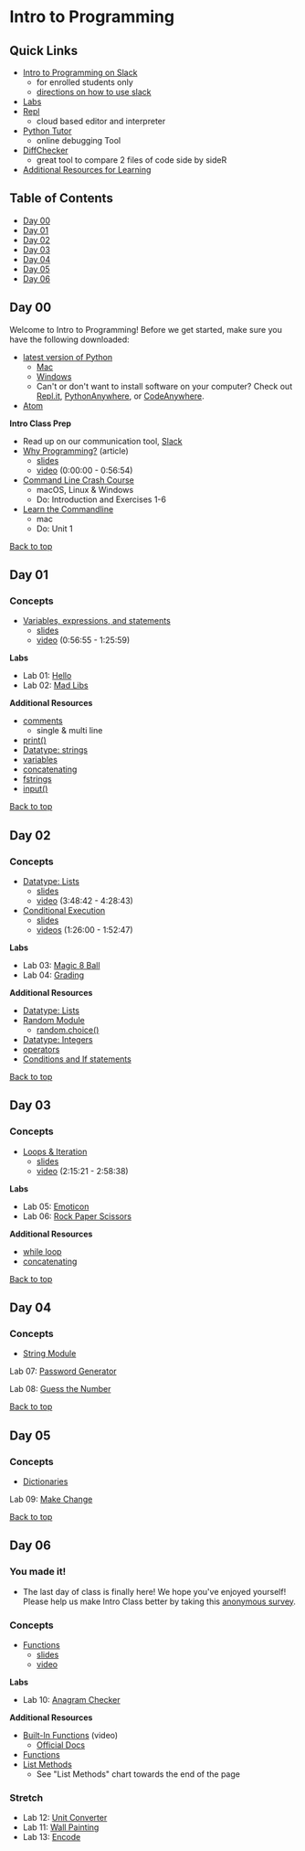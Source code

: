 # Intro to Programming <a id="top"></a>

## Quick Links
- [Intro to Programming on Slack](https://app.slack.com/client/TH5A28SJ0/CH6DE8QK1)
  - for enrolled students only
  - [directions on how to use slack](https://github.com/PdxCodeGuild/IntroToProgramming/blob/master/slack.md)
- [Labs](https://github.com/PdxCodeGuild/IntroToProgramming/tree/master/labs)
- [Repl](https://repl.it)
  - cloud based editor and interpreter
- [Python Tutor](http://pythontutor.com/visualize.html#mode=edit)
  - online debugging Tool
- [DiffChecker](https://www.diffchecker.com/)
  - great tool to compare 2 files of code side by sideR
- [Additional Resources for Learning](https://github.com/PdxCodeGuild/IntroToProgramming/blob/master/resources.md)

## Table of Contents
- [Day 00](#day-00)
- [Day 01](#day-01)
- [Day 02](#day-02)
- [Day 03](#day-03)
- [Day 04](#day-04)
- [Day 05](#day-05)
- [Day 06](#day-06)

## <a id="day-00"></a>Day 00
Welcome to Intro to Programming! Before we get started, make sure you have the following downloaded:
- [latest version of Python](https://www.python.org/downloads/)
  - [Mac](https://www.py4e.com/software-mac.php)
  - [Windows](https://www.py4e.com/software-win.php)
  - Can't or don't want to install software on your computer? Check out [Repl.it](repl.it), [PythonAnywhere](https://www.pythonanywhere.com/), or [CodeAnywhere](https://codeanywhere.com/).
- [Atom](https://atom.io/)

**Intro Class Prep**
- Read up on our communication tool, [Slack](https://github.com/PdxCodeGuild/IntroToProgramming/blob/master/slack.md)
- [Why Programming?](https://www.py4e.com/html3/01-intro) (article)
  - [slides](https://www.py4e.com/lectures3/Pythonlearn-01-Intro.pptx)
  - [video](https://www.youtube.com/watch?v=8DvywoWv6fI) (0:00:00 - 0:56:54)
- [Command Line Crash Course](https://learnrubythehardway.org/book/appendixa.html)
  - macOS, Linux & Windows
  - Do: Introduction and Exercises 1-6
- [Learn the Commandline](https://www.codecademy.com/articles/command-line-commands)
  - mac
  - Do: Unit 1

[Back to top](#top)

## <a id="day-01"></a>Day 01

### Concepts
- [Variables, expressions, and statements](https://www.py4e.com/html3/02-variables)
  - [slides](https://www.py4e.com/lectures3/Pythonlearn-02-Expressions.pptx)
  - [video](https://www.youtube.com/watch?v=8DvywoWv6fI&t=3415s) (0:56:55 - 1:25:59)

**Labs**
- Lab 01: [Hello](https://github.com/PdxCodeGuild/IntroToProgramming/blob/master/labs/lab01-hello.md)
- Lab 02: [Mad Libs](https://github.com/PdxCodeGuild/IntroToProgramming/blob/master/labs/lab02-madlib.md)

**Additional Resources**
- [comments](https://www.w3schools.com/python/python_comments.asp)
  - single & multi line
- [print()](https://www.w3schools.com/python/python_strings.asp)
- [Datatype: strings](https://www.py4e.com/html3/06-strings)
- [variables](https://www.w3schools.com/python/python_variables.asp)
- [concatenating](https://realpython.com/python-string-split-concatenate-join/#concatenating-and-joining-strings)
- [fstrings](https://realpython.com/python-f-strings/#simple-syntax)
- [input()](https://www.w3schools.com/python/ref_func_input.asp)

[Back to top](#top)

## <a id="day-02"></a>Day 02

### Concepts
- [Datatype: Lists](https://www.py4e.com/html3/08-lists)
  - [slides](https://www.py4e.com/lectures3/Pythonlearn-08-Lists.pptx)
  - [video](https://www.youtube.com/watch?v=8DvywoWv6fI&t=13722s) (3:48:42 - 4:28:43)
- [Conditional Execution](https://www.py4e.com/lessons/logic)
  - [slides](https://www.py4e.com/lectures3/Pythonlearn-03-Conditional.pptx)
  - [videos](https://www.youtube.com/watch?v=8DvywoWv6fI&t=5160s) (1:26:00 - 1:52:47)

**Labs**
- Lab 03: [Magic 8 Ball](https://github.com/PdxCodeGuild/IntroToProgramming/blob/master/labs/lab03-magic_8_ball.md)
- Lab 04: [Grading](https://github.com/PdxCodeGuild/IntroToProgramming/blob/master/labs/lab04-grading.md)

**Additional Resources**
- [Datatype: Lists](https://www.tutorialspoint.com/python3/python_lists.htm)
- [Random Module](https://pynative.com/python-random-module/)
  - [random.choice()](https://www.w3schools.com/python/ref_random_choice.asp)
- [Datatype: Integers](https://www.w3schools.com/python/python_numbers.asp)
- [operators](https://www.w3schools.com/python/python_operators.asp)
- [Conditions and If statements](https://www.w3schools.com/python/python_conditions.asp)



[Back to top](#top)

## <a id="day-03"></a>Day 03

### Concepts
- [Loops & Iteration](https://www.py4e.com/html3/05-iterations)
  - [slides](https://www.py4e.com/lectures3/Pythonlearn-05-Iterations.pptx)
  - [video](https://www.youtube.com/watch?v=8DvywoWv6fI&t=8121s) (2:15:21 - 2:58:38)

**Labs**
- Lab 05: [Emoticon](https://github.com/PdxCodeGuild/IntroToProgramming/blob/master/labs/lab05-emoticon.md)
- Lab 06: [Rock Paper Scissors](https://github.com/PdxCodeGuild/IntroToProgramming/blob/master/labs/lab06-rock_paper_scissors.md)

**Additional Resources**
- [while loop](https://www.w3schools.com/python/python_while_loops.asp)
- [concatenating](https://www.pythonforbeginners.com/concatenation/string-concatenation-and-formatting-in-python)

[Back to top](#top)

## <a id="day-04"></a>Day 04
### Concepts
- [String Module](https://docs.python.org/2/library/string.html#module-string)

Lab 07: [Password Generator](https://github.com/PdxCodeGuild/IntroToProgramming/blob/master/labs/lab07-password_generator.md)

Lab 08: [Guess the Number](https://github.com/PdxCodeGuild/IntroToProgramming/blob/master/labs/lab08-guess_the_number.md)

[Back to top](#top)

## <a id="day-05"></a>Day 05
### Concepts
- [Dictionaries](https://www.w3schools.com/python/python_dictionaries.asp)

Lab 09: [Make Change](https://github.com/PdxCodeGuild/IntroToProgramming/blob/master/labs/lab09-make_change.md)

[Back to top](#top)

## <a id="day-06"></a>Day 06

### You made it!
- The last day of class is finally here! We hope you've enjoyed yourself! Please help us make Intro Class better by taking this [anonymous survey](https://forms.gle/V795JNC89odNDgG2A).

### Concepts
- [Functions](https://www.py4e.com/html3/04-functions)
  - [slides](https://www.py4e.com/lectures3/Pythonlearn-04-Functions.pptx)
  - [video](https://youtu.be/8DvywoWv6fI)
  
**Labs**
- Lab 10: [Anagram Checker](https://github.com/PdxCodeGuild/IntroToProgramming/blob/master/labs/lab10-anagram_checker.md)

**Additional Resources**
- [Built-In Functions](https://youtu.be/8DvywoWv6fI?t=6776) (video)
  - [Official Docs](https://docs.python.org/3/library/functions.html)
- [Functions](https://www.w3schools.com/python/python_functions.asp)
- [List Methods](https://www.w3schools.com/python/python_lists.asp)
  - See "List Methods" chart towards the end of the page



### Stretch
- Lab 12: [Unit Converter](https://github.com/PdxCodeGuild/IntroToProgramming/blob/master/labs/lab12-unit_converter.md)
- Lab 11: [Wall Painting](https://github.com/PdxCodeGuild/IntroToProgramming/blob/master/labs/lab11-wall_painting.md)
- Lab 13: [Encode](https://github.com/PdxCodeGuild/IntroToProgramming/blob/master/labs/lab13-rot13.md)
